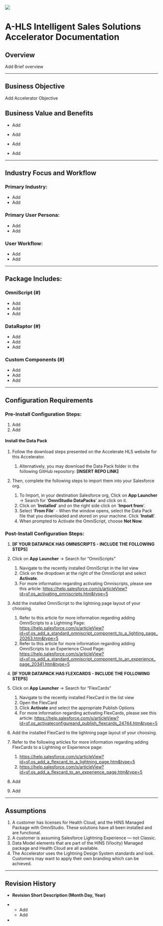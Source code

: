 ![](/images/ahlsbanner.png)

# A-HLS Intelligent Sales Solutions Accelerator Documentation

## Overview

Add Brief overview

---

## Business Objective

Add Accelerator Objective

## Business Value and Benefits

-    Add
-    Add

-    Add
-    Add

---

## Industry Focus and Workflow

### Primary Industry:

-    Add
-    Add

### Primary User Persona:

-    Add
-    Add

### User Workflow:

-    Add
-    Add

---

## Package Includes:

### **OmniScript (#)**

-    Add
-    Add
-    Add

### **DataRaptor (#)**

-    Add
-    Add
-    Add

### **Custom Components (#)**

-    Add
-    Add
-    Add

---

## Configuration Requirements

### Pre-Install Configuration Steps:

1. Add
2. Add

#### Install the Data Pack

1. Follow the download steps presented on the Accelerate HLS website for this Accelerator.

     1. Alternatively, you may download the Data Pack folder in the following GitHub repository: **[INSERT REPO LINK]**

2. Then, complete the following steps to import them into your Salesforce org.

     1. To Import, in your destination Salesforce org, Click on **App Launcher** → Search for '**OmniStudio DataPacks**' and click on it.
     2. Click on '**Installed**' and on the right side click on '**Import from**'.
     3. Select '**From File**' - When the window opens, select the Data Pack file that you downloaded and stored on your machine. Click '**Install**'.
     4. When prompted to Activate the OmniScript, choose **Not Now**.

### Post-Install Configuration Steps:

1. **[IF YOUR DATAPACK HAS OMNISCRIPTS - INCLUDE THE FOLLOWING STEPS]**

2. Click on **App Launcher** → Search for “OmniScripts”

     1. Navigate to the recently installed OmniScript in the list view
     2. Click on the dropdown at the right of the OmniScript and select **Activate**.
     3. For more information regarding activating Omniscripts, please see this article: https://help.salesforce.com/s/articleView?id=sf.os_activating_omniscripts.htm&type=5

3. Add the installed OmniScript to the lightning page layout of your choosing.

     1. Refer to this article for more information regarding adding OmniScripts to a Lightning Page: https://help.salesforce.com/s/articleView?id=sf.os_add_a_standard_omniscript_component_to_a_lighting_page_20263.htm&type=5
     2. Refer to this article for more information regarding adding OmniScripts to an Experience Cloud Page: https://help.salesforce.com/s/articleView?id=sf.os_add_a_standard_omniscript_component_to_an_experience_page_20341.htm&type=5

4. **[IF YOUR DATAPACK HAS FLEXCARDS - INCLUDE THE FOLLOWING STEPS]**

5. Click on **App Launcher** → Search for “FlexCards”

     1. Navigate to the recently installed FlexCard in the list view
     2. Open the FlexCard
     3. Click **Activate** and select the appropriate Publish Options
     4. For more information regarding activating FlexCards, please see this article: https://help.salesforce.com/s/articleView?id=sf.os_activateconfigureand_publish_flexcards_24744.htm&type=5

6. Add the installed FlexCard to the lightning page layout of your choosing.

7. Refer to the following articles for more information regarding adding FlexCards to a Lightning or Experience page:

     1. https://help.salesforce.com/s/articleView?id=sf.os_add_a_flexcard_to_a_lightning_page.htm&type=5
     2. https://help.salesforce.com/s/articleView?id=sf.os_add_a_flexcard_to_an_experience_page.htm&type=5

8. Add

9. Add

---

## Assumptions

1. A customer has licenses for Health Cloud, and the HINS Managed Package with OmniStudio. These solutions have all been installed and are functional.
2. A customer is assuming Salesforce Lightning Experience — not Classic.
3. Data Model elements that are part of the HINS (Vlocity) Managed package and Health Cloud are all available.
4. The Accelerator uses the Lightning Design System standards and look. Customers may want to apply their own branding which can be achieved.

---

## Revision History

-    **Revision Short Description (Month Day, Year)**

-    -    Add
     -    Add

-
